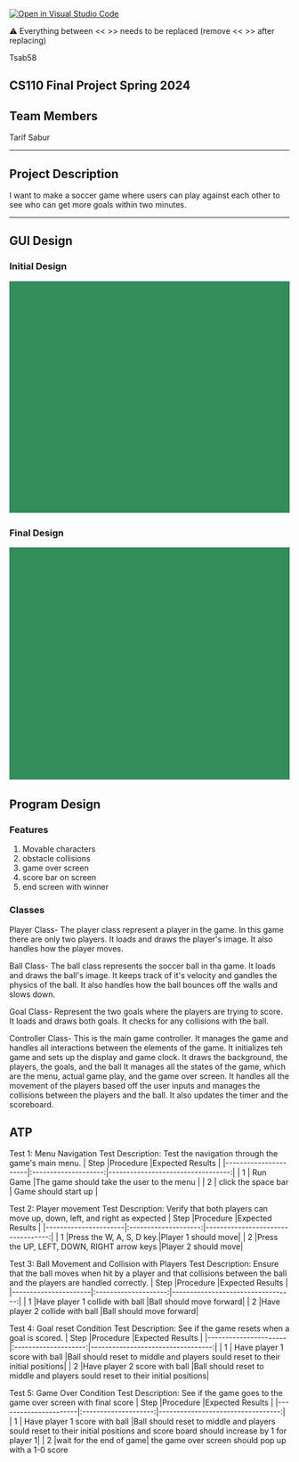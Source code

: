 [![Open in Visual Studio Code](https://classroom.github.com/assets/open-in-vscode-718a45dd9cf7e7f842a935f5ebbe5719a5e09af4491e668f4dbf3b35d5cca122.svg)](https://classroom.github.com/online_ide?assignment_repo_id=14587322&assignment_repo_type=AssignmentRepo)

:warning: Everything between << >> needs to be replaced (remove << >> after replacing)

Tsab58
## CS110 Final Project  Spring 2024

## Team Members
Tarif Sabur

***

## Project Description

I want to make a soccer game where users can play against each other to see who can get more goals within two minutes.

***    

## GUI Design

### Initial Design

![initial gui](assets/gui.jpg)

### Final Design

![final gui](assets/gui.jpg)

## Program Design

### Features

1. Movable characters
2. obstacle collisions
3. game over screen
4. score bar on screen
5. end screen with winner

### Classes

Player Class- The player class represent a player in the game. In this game there are only two players.  It loads and draws the player's image.  It also handles how the player moves.  

Ball Class- The ball class represents the soccer ball in tha game.  It loads and draws the ball's image.  It keeps track of it's velocity and gandles the physics of the ball.  It also handles how the ball bounces off the walls and slows down.

Goal Class-  Represent the two goals where the players are trying to score.  It loads and draws both goals.  It checks for any collisions with the ball.

Controller Class- This is the main game controller.  It manages the game and handles all interactions between the elements of the game.  It initializes teh game and sets up the display and game clock.  It draws the background, the players, the goals, and the ball  It manages all the states of the game, which are the menu, actual game play, and the game over screen.  It handles all the movement of the players based off the user inputs and manages the collisions between the players and the ball.  It also updates the timer and the scoreboard.  


## ATP
Test 1: Menu Navigation Test Description: Test the navigation through the game's main menu.
| Step                 |Procedure             |Expected Results                   |
|----------------------|:--------------------:|----------------------------------:|
|  1                   | Run Game             |The game should take the user to the menu |
|  2                   | click the space bar   | Game should start up         |

Test 2: Player movement Test Description: Verify that both players can move up, down, left, and right as expected
| Step                 |Procedure             |Expected Results                   |
|----------------------|:--------------------:|----------------------------------:|
|  1                   |Press the W, A, S, D key.|Player 1 should move|
|  2                  |Press the UP, LEFT, DOWN, RIGHT arrow keys |Player 2 should move|


Test 3: Ball Movement and Collision with Players Test Description: Ensure that the ball moves when hit by a player and that collisions between the ball and the players are handled correctly.
| Step                 |Procedure             |Expected Results                   |
|----------------------|:--------------------:|----------------------------------:|
|  1                   |Have player 1 collide with ball |Ball should move forward|
|  2                  |Have player 2 collide with ball |Ball should move forward|

Test 4: Goal reset Condition Test Description: See if the game resets when a goal is scored.
| Step                 |Procedure             |Expected Results                   |
|----------------------|:--------------------:|----------------------------------:|
|  1             |  Have player 1 score with ball |Ball should reset to middle and players sould reset to their initial positions|
|  2                  |Have player 2 score with ball |Ball should reset to middle and players sould reset to their initial positions|

Test 5: Game Over Condition Test Description: See if the game goes to the game over screen with final score
| Step                 |Procedure             |Expected Results                   |
|----------------------|:--------------------:|----------------------------------:|
|  1             |  Have player 1 score with ball |Ball should reset to middle and players sould reset to their initial positions and score board should increase by 1 for player 1|
|  2                  |wait for the end of game| the game over screen should pop up with a 1-0 score